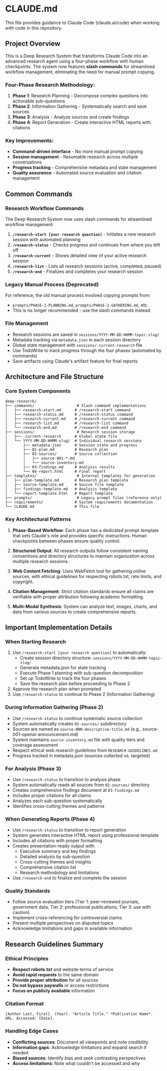 # CLAUDE.md

This file provides guidance to Claude Code (claude.ai/code) when working with code in this repository.

## Project Overview

This is a Deep Research System that transforms Claude Code into an advanced research agent using a four-phase workflow with human checkpoints. The system now features **slash commands** for streamlined workflow management, eliminating the need for manual prompt copying.

### Four-Phase Research Methodology:
1. **Phase 1**: Research Planning - Decompose complex questions into actionable sub-questions
2. **Phase 2**: Information Gathering - Systematically search and save sources
3. **Phase 3**: Analysis - Analyze sources and create findings
4. **Phase 4**: Report Generation - Create interactive HTML reports with citations

### Key Improvements:
- **Command-driven interface** - No more manual prompt copying
- **Session management** - Resumable research across multiple conversations
- **Progress tracking** - Comprehensive metadata and state management
- **Quality assurance** - Automated source evaluation and citation management

## Common Commands

### Research Workflow Commands
The Deep Research System now uses slash commands for streamlined workflow management:

1. **`/research-start [your research question]`** - Initiates a new research session with automated planning
2. **`/research-status`** - Checks progress and continues from where you left off
3. **`/research-current`** - Shows detailed view of your active research session
4. **`/research-list`** - Lists all research sessions (active, completed, paused)
5. **`/research-end`** - Finalizes and completes your research session

### Legacy Manual Process (Deprecated)
For reference, the old manual process involved copying prompts from:
- `prompts/PHASE-1-PLANNING.md`, `prompts/PHASE-2-GATHERING.md`, etc.
- This is no longer recommended - use the slash commands instead

### File Management
- Research sessions are saved in `sessions/YYYY-MM-DD-HHMM-topic-slug/`
- Metadata tracking via `metadata.json` in each session directory
- Global state management with `sessions/.current-research` file
- Use TodoWrite to track progress through the four phases (automated by commands)
- Save artifacts using Claude's artifact feature for final reports

## Architecture and File Structure

### Core System Components

```
deep-research/
├── commands/                   # Slash command implementations
│   ├── research-start.md      # /research-start command
│   ├── research-status.md     # /research-status command
│   ├── research-current.md    # /research-current command
│   ├── research-list.md       # /research-list command
│   └── research-end.md        # /research-end command
├── sessions/                   # Research session storage
│   ├── .current-research      # Global state file
│   └── YYYY-MM-DD-HHMM-slug/  # Individual research sessions
│       ├── metadata.json      # Session state and progress
│       ├── 01-plan.md         # Research plan
│       ├── 02-sources/        # Source collection
│       │   ├── source-001-*.md
│       │   └── source-inventory.md
│       ├── 03-findings.md     # Analysis results
│       └── 04-report.html     # Final report
├── templates/                  # Internal templates for generation
│   ├── plan-template.md       # Research plan template
│   ├── source-template.md     # Source file template
│   ├── findings-template.md   # Analysis template
│   └── report-template.html   # Report template
├── prompts/                    # Legacy prompt files (reference only)
├── requirements/              # System requirements documentation
└── CLAUDE.md                  # This file
```

### Key Architectural Patterns

1. **Phase-Based Workflow**: Each phase has a dedicated prompt template that sets Claude's role and provides specific instructions. Human checkpoints between phases ensure quality control.

2. **Structured Output**: All research outputs follow consistent naming conventions and directory structures to maintain organization across multiple research sessions.

3. **Web Content Fetching**: Uses WebFetch tool for gathering online sources, with ethical guidelines for respecting robots.txt, rate limits, and copyright.

4. **Citation Management**: Strict citation standards ensure all claims are verifiable with proper attribution following academic formatting.

5. **Multi-Modal Synthesis**: System can analyze text, images, charts, and data from various sources to create comprehensive reports.

## Important Implementation Details

### When Starting Research
1. Use `/research-start [your research question]` to automatically:
   - Create session directory structure: `sessions/YYYY-MM-DD-HHMM-topic-slug/`
   - Generate metadata.json for state tracking
   - Execute Phase 1 planning with sub-question decomposition
   - Set up TodoWrite to track the four phases
   - Save the research plan before proceeding to Phase 2
2. Approve the research plan when prompted
3. Use `/research-status` to continue to Phase 2 (Information Gathering)

### During Information Gathering (Phase 2)
- Use `/research-status` to continue systematic source collection
- System automatically creates `02-sources/` subdirectory
- Sources are named as `source-NNN-descriptive-title.md` (e.g., source-001-openai-announcement.md)
- System maintains `source-inventory.md` file with quality tiers and coverage assessment
- Respect ethical web research guidelines from `RESEARCH-GUIDELINES.md`
- Progress tracked in metadata.json (sources collected vs. targeted)

### For Analysis (Phase 3)
- Use `/research-status` to transition to analysis phase
- System automatically reads all sources from `02-sources/` directory
- Creates comprehensive findings document at `03-findings.md`
- Includes proper citations for all claims
- Analyzes each sub-question systematically
- Identifies cross-cutting themes and patterns

### When Generating Reports (Phase 4)
- Use `/research-status` to transition to report generation
- System generates interactive HTML report using professional template
- Includes all citations with proper formatting
- Creates presentation-ready output with:
  - Executive summary and key findings
  - Detailed analysis by sub-question
  - Cross-cutting themes and insights
  - Comprehensive citation list
  - Research methodology and limitations
- Use `/research-end` to finalize and complete the session

### Quality Standards
- Follow source evaluation tiers (Tier 1: peer-reviewed journals, government data; Tier 2: professional publications; Tier 3: use with caution)
- Implement cross-referencing for controversial claims
- Present multiple perspectives on disputed topics
- Acknowledge limitations and gaps in available information

## Research Guidelines Summary

### Ethical Principles
- **Respect robots.txt** and website terms of service
- **Avoid rapid requests** to the same domain
- **Provide proper attribution** for all sources
- **Do not bypass paywalls** or access restrictions
- **Focus on publicly available** information

### Citation Format
```
[Author Last, First]. (Year). "Article Title." *Publication Name*. URL. Accessed: [Date].
```

### Handling Edge Cases
- **Conflicting sources**: Document all viewpoints and note credibility
- **Information gaps**: Acknowledge limitations and expand search if needed  
- **Biased sources**: Identify bias and seek contrasting perspectives
- **Access limitations**: Note what couldn't be accessed and why